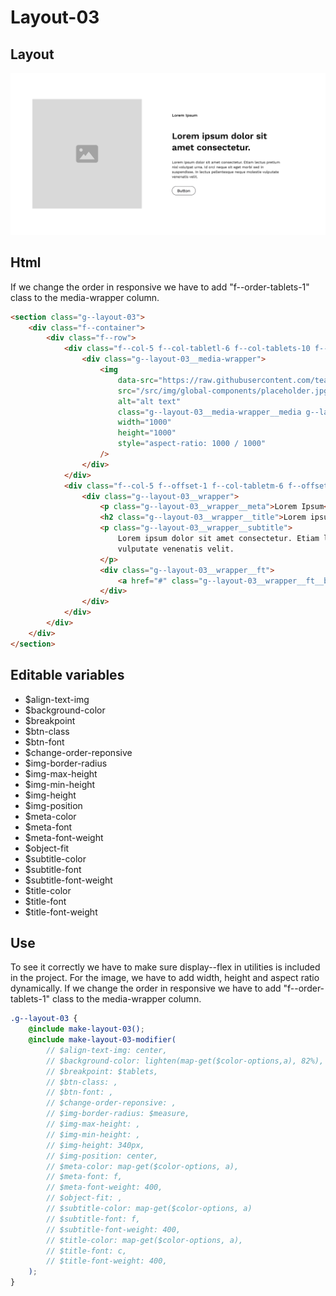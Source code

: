 # Layout-03

## Layout

![alt text][layout-03]

[layout-03]: /src/img/global-components/layout/layout-03.png

## Html

If we change the order in responsive we have to add "f--order-tablets-1" class to the media-wrapper column.

```html
<section class="g--layout-03">
    <div class="f--container">
        <div class="f--row">
            <div class="f--col-5 f--col-tabletl-6 f--col-tablets-10 f--offset-tablets-1 f--col-mobile-12 f--offset-mobile-0 display--flex">
                <div class="g--layout-03__media-wrapper">
                    <img
                        data-src="https://raw.githubusercontent.com/team-thunderfoot/ui/main/src/img/global-components/img-placeholder.jpg"
                        src="/src/img/global-components/placeholder.jpg"
                        alt="alt text"
                        class="g--layout-03__media-wrapper__media g--lazy-01 f--ar"
                        width="1000"
                        height="1000"
                        style="aspect-ratio: 1000 / 1000"
                    />
                </div>
            </div>
            <div class="f--col-5 f--offset-1 f--col-tabletm-6 f--offset-tabletm-0 f--col-tablets-10 f--offset-tablets-1 f--col-mobile-12 f--offset-mobile-0 display--flex">
                <div class="g--layout-03__wrapper">
                    <p class="g--layout-03__wrapper__meta">Lorem Ipsum</p>
                    <h2 class="g--layout-03__wrapper__title">Lorem ipsum dolor sit amet consectetur.</h2>
                    <p class="g--layout-03__wrapper__subtitle">
                        Lorem ipsum dolor sit amet consectetur. Etiam lectus pretium nisl volutpat urna. Id orci neque sit eget morbi sed in suspendisse. In lectus pellentesque neque molestie
                        vulputate venenatis velit.
                    </p>
                    <div class="g--layout-03__wrapper__ft">
                        <a href="#" class="g--layout-03__wrapper__ft__btn" target="_blank" rel="noopener noreferrer">Button</a>
                    </div>
                </div>
            </div>
        </div>
    </div>
</section>
```

## Editable variables

-   $align-text-img
-   $background-color
-   $breakpoint
-   $btn-class
-   $btn-font
-   $change-order-reponsive
-   $img-border-radius
-   $img-max-height
-   $img-min-height
-   $img-height
-   $img-position
-   $meta-color
-   $meta-font
-   $meta-font-weight
-   $object-fit
-   $subtitle-color
-   $subtitle-font
-   $subtitle-font-weight
-   $title-color
-   $title-font
-   $title-font-weight

## Use

To see it correctly we have to make sure display--flex in utilities is included in the project.
For the image, we have to add width, height and aspect ratio dynamically.
If we change the order in responsive we have to add "f--order-tablets-1" class to the media-wrapper column.

```scss
.g--layout-03 {
    @include make-layout-03();
    @include make-layout-03-modifier(
        // $align-text-img: center,
        // $background-color: lighten(map-get($color-options,a), 82%),
        // $breakpoint: $tablets,
        // $btn-class: ,
        // $btn-font: ,
        // $change-order-reponsive: ,
        // $img-border-radius: $measure,
        // $img-max-height: ,
        // $img-min-height: ,
        // $img-height: 340px,
        // $img-position: center,
        // $meta-color: map-get($color-options, a),
        // $meta-font: f,
        // $meta-font-weight: 400,
        // $object-fit: ,
        // $subtitle-color: map-get($color-options, a)
        // $subtitle-font: f,
        // $subtitle-font-weight: 400,
        // $title-color: map-get($color-options, a),
        // $title-font: c,
        // $title-font-weight: 400,
    );
}
```
